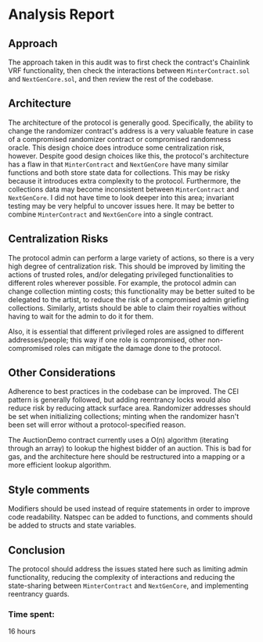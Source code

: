 # Analysis Report
## Approach
The approach taken in this audit was to first check the contract's Chainlink VRF functionality, then check the interactions between `MinterContract.sol` and `NextGenCore.sol`, and then review the rest of the codebase.
## Architecture
The architecture of the protocol is generally good. Specifically, the ability to change the randomizer contract's address is a very valuable feature in case of a compromised randomizer contract or compromised randomness oracle. This design choice does introduce some centralization risk, however. Despite good design choices like this, the protocol's architecture has a flaw in that `MinterContract` and `NextGenCore` have many similar functions and both store state data for collections. This may be risky because it introduces extra complexity to the protocol. Furthermore, the collections data may become inconsistent between `MinterContract` and `NextGenCore`. I did not have time to look deeper into this area; invariant testing may be very helpful to uncover issues here. It may be better to combine `MinterContract` and `NextGenCore` into a single contract.
## Centralization Risks
The protocol admin can perform a large variety of actions, so there is a very high degree of centralization risk. This should be improved by limiting the actions of trusted roles, and/or delegating privileged functionalities to different roles wherever possible. For example, the protocol admin can change collection minting costs; this functionality may be better suited to be delegated to the artist, to reduce the risk of a compromised admin griefing collections. Similarly, artists should be able to claim their royalties without having to wait for the admin to do it for them. 

Also, it is essential that different privileged roles are assigned to different addresses/people; this way if one role is compromised, other non-compromised roles can mitigate the damage done to the protocol.
## Other Considerations
Adherence to best practices in the codebase can be improved. The CEI pattern is generally followed, but adding reentrancy locks would also reduce risk by reducing attack surface area. Randomizer addresses should be set when initializing collections; minting when the randomizer hasn't been set will error without a protocol-specified reason.

The AuctionDemo contract currently uses a O(n) algorithm (iterating through an array) to lookup the highest bidder of an auction. This is bad for gas, and the architecture here should be restructured into a mapping or a more efficient lookup algorithm.
## Style comments
Modifiers should be used instead of require statements in order to improve code readability. Natspec can be added to functions, and comments should be added to structs and state variables.
## Conclusion
The protocol should address the issues stated here such as limiting admin functionality, reducing the complexity of interactions and reducing the state-sharing between `MinterContract` and `NextGenCore`, and implementing reentrancy guards.



### Time spent:
16 hours